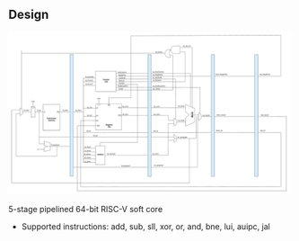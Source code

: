 
## Design

![64-bit RISC-V Core design](./assets/RISCV_22_10_23.png)

5-stage pipelined 64-bit RISC-V soft core
- Supported instructions: add, sub, sll, xor, or, and, bne, lui, auipc, jal
